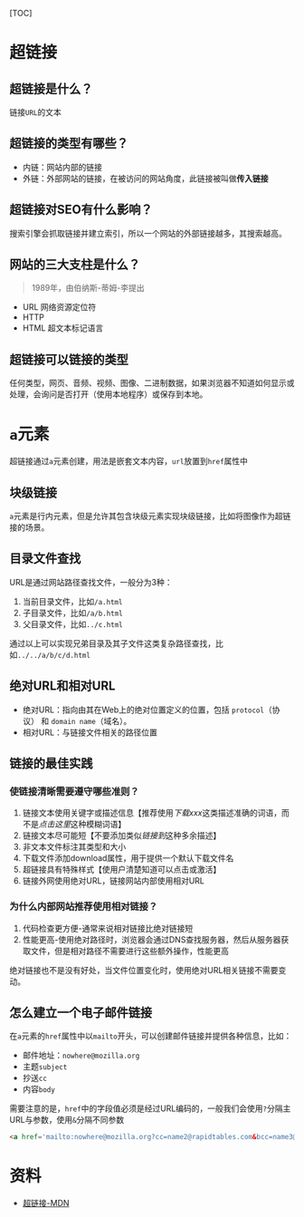 [TOC]

# 超链接
## 超链接是什么？
链接`URL`的文本

## 超链接的类型有哪些？
- 内链：网站内部的链接
- 外链：外部网站的链接，在被访问的网站角度，此链接被叫做**传入链接**

## 超链接对SEO有什么影响？
搜索引擎会抓取链接并建立索引，所以一个网站的外部链接越多，其搜索越高。

## 网站的三大支柱是什么？
> 1989年，由伯纳斯-蒂姆-李提出
- URL 网络资源定位符
- HTTP
- HTML 超文本标记语言

## 超链接可以链接的类型
任何类型，网页、音频、视频、图像、二进制数据，如果浏览器不知道如何显示或处理，会询问是否打开（使用本地程序）或保存到本地。

# `a`元素
超链接通过`a`元素创建，用法是嵌套文本内容，`url`放置到`href`属性中

## 块级链接
`a`元素是行内元素，但是允许其包含块级元素实现块级链接，比如将图像作为超链接的场景。

## 目录文件查找
URL是通过网站路径查找文件，一般分为3种：
1. 当前目录文件，比如`/a.html`
2. 子目录文件，比如`/a/b.html`
3. 父目录文件，比如`../c.html`
 
通过以上可以实现兄弟目录及其子文件这类复杂路径查找，比如`../../a/b/c/d.html`

## 绝对URL和相对URL
- 绝对URL：指向由其在Web上的绝对位置定义的位置，包括 `protocol`（协议） 和 `domain name`（域名）。
- 相对URL：与链接文件相关的路径位置

## 链接的最佳实践
### 使链接清晰需要遵守哪些准则？
1. 链接文本使用关键字或描述信息【推荐使用*下载xxx*这类描述准确的词语，而不是*点击这里*这种模糊词语】
2. 链接文本尽可能短【不要添加类似*链接到*这种多余描述】
3. 非文本文件标注其类型和大小
4. 下载文件添加download属性，用于提供一个默认下载文件名
5. 超链接具有特殊样式【使用户清楚知道可以点击或激活】
6. 链接外网使用绝对URL，链接网站内部使用相对URL

### 为什么内部网站推荐使用相对链接？
1. 代码检查更方便-通常来说相对链接比绝对链接短
2. 性能更高-使用绝对路径时，浏览器会通过DNS查找服务器，然后从服务器获取文件，但是相对路径不需要进行这些额外操作，性能更高

绝对链接也不是没有好处，当文件位置变化时，使用绝对URL相关链接不需要变动。

## 怎么建立一个电子邮件链接
在`a`元素的`href`属性中以`mailto`开头，可以创建邮件链接并提供各种信息，比如：
- 邮件地址：`nowhere@mozilla.org`
- 主题`subject`
- 抄送`cc`
- 内容`body`

需要注意的是，`href`中的字段值必须是经过URL编码的，一般我们会使用`?`分隔主URL与参数，使用`&`分隔不同参数
```html
<a href='mailto:nowhere@mozilla.org?cc=name2@rapidtables.com&bcc=name3@rapidtables.com&subject=The%20subject%20of%20the%20email&body=The%20body%20of%20the%20email'>
```

# 资料
- [超链接-MDN](https://developer.mozilla.org/zh-CN/docs/Learn/Common_questions/What_are_hyperlinks)
